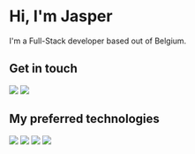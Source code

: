 # Hi, I'm Jasper

I'm a Full-Stack developer based out of Belgium.

## Get in touch

<a href="mailto:jasperdardev@gmail.com"><img src="https://img.shields.io/badge/Gmail-D14836?style=for-the-badge&logo=gmail&logoColor=white"></a>
<a href="www.linkedin.com/in/jasper-dar-9205381a2"><img src="https://img.shields.io/badge/LinkedIn-0077B5?style=for-the-badge&logo=linkedin&logoColor=white"></a>

## My preferred technologies

<img src="https://img.shields.io/badge/Laravel-FF2D20?style=for-the-badge&logo=laravel&logoColor=white"> <img src="https://img.shields.io/badge/PHP-777BB4?style=for-the-badge&logo=php&logoColor=white"> <img src="https://img.shields.io/badge/Vue.Js-4FC08D?style=for-the-badge&logo=vuedotjs&logoColor=white"> <img src="https://img.shields.io/badge/Tailwind-06B6D4?style=for-the-badge&logo=tailwindcss&logoColor=white">
